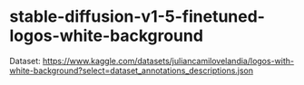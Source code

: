 # stable-diffusion-v1-5-finetuned-logos-white-background
Dataset: https://www.kaggle.com/datasets/juliancamilovelandia/logos-with-white-background?select=dataset_annotations_descriptions.json
